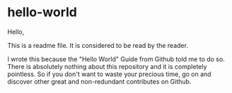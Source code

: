 # hello-world

Hello,

This is a readme file. It is considered to be read by the reader.

I wrote this because the "Hello World" Guide from Github told me to do so. There is absolutely nothing about this repository and it is completely pointless. So if you don't want to waste your precious time, go on and discover other great and non-redundant contributes on Github.
